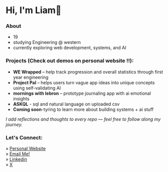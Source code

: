 # Hi, I'm Liam👋
### About 
- 19 
- studying Engineering @ western
- currently exploring web development, systems, and AI

### Projects (Check out demos on personal website !!):
- **WE Wrapped** – help track progression and overall statistics through first year engineering 
- **Project Pal** – helps users turn vague app ideas into unique concepts using self-validating AI
- **mornings with lebron** – prototype journaling app with ai emotional insights
- **ASKQL** - sql and natural language on uploaded csv
- **Coming soon**-tyring to learn more about building systems + ai stuff 
  
*I add reflections and thoughts to every repo — feel free to follow along my journey.*

### Let's Connect:
» [Personal Website](https://liamma.com)  
» [Email Me!](mailto:liam.jbr.ma@gmail.com)  
» [Linkedin](https://www.linkedin.com/in/liam-tl)  
» [X](https://x.com/LiamMa6_)  



